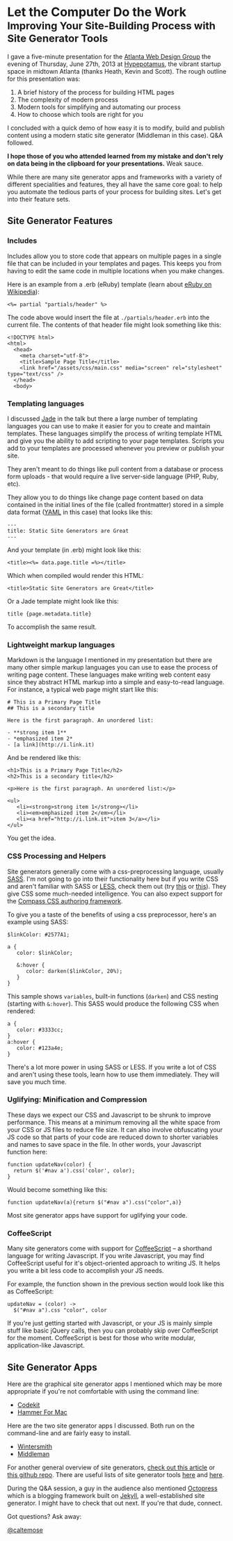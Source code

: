 <h1>
	Let the Computer Do the Work
	<small>Improving Your Site-Building Process with Site Generator Tools</small>
</h1>

I gave a five-minute presentation for the [Atlanta Web Design Group](http://awdg.org) the evening of Thursday, June 27th, 2013 at [Hypepotamus](http://hypepotamus.com), the vibrant startup space in midtown Atlanta (thanks Heath, Kevin and Scott). The rough outline for this presentation was:

1. A brief history of the process for building HTML pages
2. The complexity of modern process
3. Modern tools for simplifying and automating our process
4. How to choose which tools are right for you

I concluded with a quick demo of how easy it is to modify, build and publish content using a modern static site generator (Middleman in this case). Q&amp;A followed. 

**I hope those of you who attended learned from my mistake and don't rely on data being in the clipboard for your presentations.** Weak sauce.

While there are many site generator apps and frameworks with a variety of different specialities and features, they all have the same core goal: to help you automate the tedious parts of your process for building sites. Let's get into their feature sets.

## Site Generator Features

### Includes

Includes allow you to store code that appears on multiple pages in a single file that can be included in your templates and pages. This keeps you from having to edit the same code in multiple locations when you make changes.

Here is an example from a .erb (eRuby) template (learn about [eRuby on Wikipedia](http://en.wikipedia.org/wiki/ERuby)):

<pre><code><%= partial <span class="content">"partials/header"</span> %>
</code></pre>

The code above would insert the file at ```./partials/header.erb``` into the current file. The contents of that header file might look something like this:

<pre><code>&lt;!DOCTYPE html&gt;
&lt;html&gt;
  &lt;head&gt;
    &lt;meta charset=<span class="content">"utf-8"</span>&gt;
    &lt;title&gt;<span class="content">Sample Page Title</span>&lt;/title&gt;
    &lt;link href=<span class="content">"/assets/css/main.css"</span> media=<span class="content">"screen"</span> rel=<span class="content">"stylesheet"</span> type=<span class="content">"text/css"</span> /&gt;
  &lt;/head&gt;
  &lt;body&gt;
</code></pre>

### Templating languages

I discussed [Jade](http://jade-lang.com) in the talk but there a large number of templating languages you can use to make it easier for you to create and maintain templates. These languages simplify the process of writing template HTML and give you the ability to add scripting to your page templates. Scripts you add to your templates are processed whenever you preview or publish your site. 

They aren't meant to do things like pull content from a database or process form uploads - that would require a live server-side language (PHP, Ruby, etc). 

They allow you to do things like change page content based on data contained in the initial lines of the file (called frontmatter) stored in a simple data format ([YAML](http://www.yaml.org/) in this case) that looks like this:

	---
	title: Static Site Generators are Great
	---

And your template (in .erb) might look like this:

<pre><code>&lt;title&gt;<%= <span class="content">data.page.title</span> =%>&lt;/title&gt;</code></pre>

Which when compiled would render this HTML:

<pre><code>&lt;title&gt;<span class="content">Static Site Generators are Great</span>&lt;/title&gt;</code></pre>

Or a Jade template might look like this:

<pre><code>title {<span class="content">page.metadata.title</span>}</code></pre>

To accomplish the same result.


### Lightweight markup languages

Markdown is the language I mentioned in my presentation but there are many other simple markup languages you can use to ease the process of writing page content. These languages make writing web content easy since they abstract HTML markup into a simple and easy-to-read language. For instance, a typical web page might start like this:

<pre><code># This is a Primary Page Title
## This is a secondary title
	
Here is the first paragraph. An unordered list:

- **strong item 1**
- *emphasized item 2*
- [a link](http://i.link.it)
</code></pre>

And be rendered like this:

<pre><code>&lt;h1&gt;<span class="content">This is a Primary Page Title</span>&lt;/h2&gt;
&lt;h2&gt;<span class="content">This is a secondary title</span>&lt;/h2&gt;

&lt;p&gt;<span class="content">Here is the first paragraph. An unordered list:</span>&lt;/p&gt;

&lt;ul&gt;
   &lt;li&gt;&lt;strong&gt;<span class="content">strong item 1</span>&lt;/strong&gt;&lt;/li&gt;
   &lt;li&gt;&lt;em&gt;<span class="content">emphasized item 2</span>&lt;/em&gt;&lt;/li&gt;
   &lt;li&gt;&lt;a href="http://i.link.it"&gt;<span class="content">item 3</span>&lt;/a&gt;&lt;/li&gt;
&lt;/ul&gt;
</code></pre>

You get the idea.


### CSS Processing and Helpers

Site generators generally come with a css-preprocessing language, usually [SASS](http://sass-lang.com). I'm not going to go into their functionality here but if you write CSS and aren't familiar with SASS or [LESS](http://lesscss.org), check them out (try [this]() or [this]()). They give CSS some much-needed intelligence. You can also expect support for the [Compass CSS authoring framework](http://compass-style.org).

To give you a taste of the benefits of using a css preprocessor, here's an example using SASS:

<pre><code>$linkColor: <span class="content">#2577A1</span>;

a {
   color: <span class="content">$linkColor</span>;

   &:hover {
      color: darken($linkColor, <span class="content">20%</span>);
   }
}</code></pre>

This sample shows ```variables```, built-in functions (```darken```) and CSS nesting (starting with ```&:hover```). This SASS would produce the following CSS when rendered:

<pre><code>a {
   color: <span class="content">#3333cc</span>;
}
a:hover {
   color: <span class="content">#123a4e</span>;
}
</code></pre>

There's a lot more power in using SASS or LESS. If you write a lot of CSS and aren't using these tools, learn how to use them immediately. They will save you much time.


### Uglifying: Minification and Compression

These days we expect our CSS and Javascript to be shrunk to improve performance. This means at a minimum removing all the white space from your CSS or JS files to reduce file size. It can also involve obfuscating your JS code so that parts of your code are reduced down to shorter variables and names to save space in the file. In other words, your Javascript function here:

<pre><code>function updateNav(<span class="content">color</span>) {
  return $(<span class="content">'#nav a'</span>).css(<span class="content">'color', color</span>);
}</code></pre>

Would become something like this:

<pre><code>function updateNav(<span class="content">a</span>){return $(<span class="content">"#nav a"</span>).css(<span class="content">"color",a</span>)}</code></pre>


Most site generator apps have support for uglifying your code.


### CoffeeScript

Many site generators come with support for [CoffeeScript](http://coffeescript.org/) &ndash; a shorthand language for writing Javascript. If you write Javascript, you may find CoffeeScript useful for it's object-oriented approach to writing JS. It helps you write a bit less code to accomplish your JS needs.

For example, the function shown in the previous section would look like this as CoffeeScript:

<pre><code>updateNav = (color) ->
  $(<span class="content">"#nav a"</span>).css <span class="content">"color"</span>, <span class="content">color</span></code></pre>


If you're just getting started with Javascript, or your JS is mainly simple stuff like basic jQuery calls, then you can probably skip over CoffeeScript for the moment. CoffeeScript is best for those who write modular, application-like Javascript.


## Site Generator Apps

Here are the graphical site generator apps I mentioned which may be more appropriate if you're not comfortable with using the command line: 

* [Codekit](http://incident57.com/codekit/)
* [Hammer For Mac](http://hammerformac.com)

Here are the two site generator apps I discussed. Both run on the command-line and are fairly easy to install.

* [Wintersmith](http://wintersmith.io/)
* [Middleman](http://middlemanapp.com/)

For another general overview of site generators, [check out this article](http://www.mickgardner.com/2012/12/an-introduction-to-static-site.html) or [this github repo](https://github.com/skx/static-site-generators). There are useful lists of site generator tools [here](https://iwantmyname.com/blog/2011/02/list-static-website-generators.html) and [here](https://gist.github.com/davatron5000/2254924).

During the Q&amp;A session, a guy in the audience also mentioned [Octopress](http://octopress.org) which is a blogging framework built on [Jekyll](http://jekyllrb.com), a well-established site generator. I might have to check that out next. If you're that dude, connect.

Got questions? Ask away:

<a class="signature" href="http://twitter.com/caltemose">@caltemose</a>